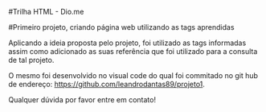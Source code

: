 #Trilha HTML - Dio.me

#Primeiro projeto, criando página web utilizando as tags aprendidas

Aplicando a ideia proposta pelo projeto, foi utilizado as tags informadas assim como adicionado as suas referência que foi utilizado para a consulta de tal projeto. 

O mesmo foi desenvolvido no visual code do qual foi commitado no git hub de endereço: https://github.com/leandrodantas89/projeto1.

Qualquer dúvida por favor entre em contato!
